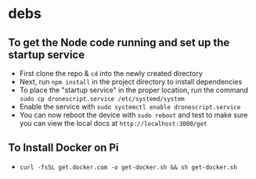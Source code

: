 # debs

## To get the Node code running and set up the startup service
* First clone the repo & `cd` into the newly created directory
* Next, run `npm install` in the project directory to install dependencies
* To place the "startup service" in the proper location, run the command `sudo cp dronescript.service /etc/systemd/system`
* Enable the service with `sudo systemctl enable dronescript.service`
* You can now reboot the device with `sudo reboot` and test to make sure you can view the local docs at `http://localhost:3000/get`


## To Install Docker on Pi
* `curl -fsSL get.docker.com -o get-docker.sh && sh get-docker.sh`

